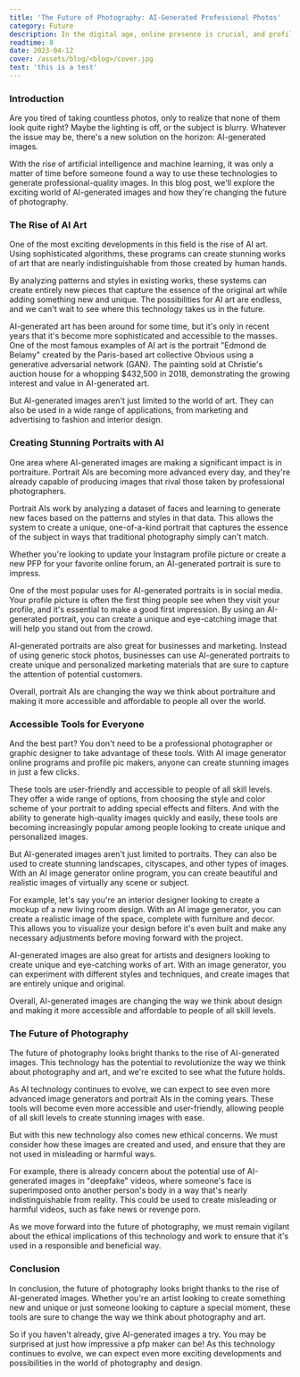```yaml
---
title: 'The Future of Photography: AI-Generated Professional Photos'
category: Future
description: In the digital age, online presence is crucial, and profile photos impact perception. This blog explores psychology, AI technology, and personalizing profile photos for positive impressions.
readtime: 8
date: 2023-04-12
cover: /assets/blog/<blog>/cover.jpg
test: 'this is a test'
---
```

### Introduction
Are you tired of taking countless photos, only to realize that none of them look quite right? Maybe the lighting is off, or the subject is blurry. Whatever the issue may be, there's a new solution on the horizon: AI-generated images.

With the rise of artificial intelligence and machine learning, it was only a matter of time before someone found a way to use these technologies to generate professional-quality images. In this blog post, we'll explore the exciting world of AI-generated images and how they're changing the future of photography.

### The Rise of AI Art
One of the most exciting developments in this field is the rise of AI art. Using sophisticated algorithms, these programs can create stunning works of art that are nearly indistinguishable from those created by human hands.

By analyzing patterns and styles in existing works, these systems can create entirely new pieces that capture the essence of the original art while adding something new and unique. The possibilities for AI art are endless, and we can't wait to see where this technology takes us in the future.

AI-generated art has been around for some time, but it's only in recent years that it's become more sophisticated and accessible to the masses. One of the most famous examples of AI art is the portrait "Edmond de Belamy" created by the Paris-based art collective Obvious using a generative adversarial network (GAN). The painting sold at Christie's auction house for a whopping $432,500 in 2018, demonstrating the growing interest and value in AI-generated art.

But AI-generated images aren't just limited to the world of art. They can also be used in a wide range of applications, from marketing and advertising to fashion and interior design.

### Creating Stunning Portraits with AI
One area where AI-generated images are making a significant impact is in portraiture. Portrait AIs are becoming more advanced every day, and they're already capable of producing images that rival those taken by professional photographers.

Portrait AIs work by analyzing a dataset of faces and learning to generate new faces based on the patterns and styles in that data. This allows the system to create a unique, one-of-a-kind portrait that captures the essence of the subject in ways that traditional photography simply can't match.

Whether you're looking to update your Instagram profile picture or create a new PFP for your favorite online forum, an AI-generated portrait is sure to impress.

One of the most popular uses for AI-generated portraits is in social media. Your profile picture is often the first thing people see when they visit your profile, and it's essential to make a good first impression. By using an AI-generated portrait, you can create a unique and eye-catching image that will help you stand out from the crowd.

AI-generated portraits are also great for businesses and marketing. Instead of using generic stock photos, businesses can use AI-generated portraits to create unique and personalized marketing materials that are sure to capture the attention of potential customers.

Overall, portrait AIs are changing the way we think about portraiture and making it more accessible and affordable to people all over the world.

### Accessible Tools for Everyone
And the best part? You don't need to be a professional photographer or graphic designer to take advantage of these tools. With AI image generator online programs and profile pic makers, anyone can create stunning images in just a few clicks.

These tools are user-friendly and accessible to people of all skill levels. They offer a wide range of options, from choosing the style and color scheme of your portrait to adding special effects and filters. And with the ability to generate high-quality images quickly and easily, these tools are becoming increasingly popular among people looking to create unique and personalized images.

But AI-generated images aren't just limited to portraits. They can also be used to create stunning landscapes, cityscapes, and other types of images. With an AI image generator online program, you can create beautiful and realistic images of virtually any scene or subject.

For example, let's say you're an interior designer looking to create a mockup of a new living room design. With an AI image generator, you can create a realistic image of the space, complete with furniture and decor. This allows you to visualize your design before it's even built and make any necessary adjustments before moving forward with the project.

AI-generated images are also great for artists and designers looking to create unique and eye-catching works of art. With an image generator, you can experiment with different styles and techniques, and create images that are entirely unique and original.

Overall, AI-generated images are changing the way we think about design and making it more accessible and affordable to people of all skill levels.

### The Future of Photography
The future of photography looks bright thanks to the rise of AI-generated images. This technology has the potential to revolutionize the way we think about photography and art, and we're excited to see what the future holds.

As AI technology continues to evolve, we can expect to see even more advanced image generators and portrait AIs in the coming years. These tools will become even more accessible and user-friendly, allowing people of all skill levels to create stunning images with ease.

But with this new technology also comes new ethical concerns. We must consider how these images are created and used, and ensure that they are not used in misleading or harmful ways.

For example, there is already concern about the potential use of AI-generated images in "deepfake" videos, where someone's face is superimposed onto another person's body in a way that's nearly indistinguishable from reality. This could be used to create misleading or harmful videos, such as fake news or revenge porn.

As we move forward into the future of photography, we must remain vigilant about the ethical implications of this technology and work to ensure that it's used in a responsible and beneficial way.

### Conclusion
In conclusion, the future of photography looks bright thanks to the rise of AI-generated images. Whether you're an artist looking to create something new and unique or just someone looking to capture a special moment, these tools are sure to change the way we think about photography and art.

So if you haven't already, give AI-generated images a try. You may be surprised at just how impressive a pfp maker can be! As this technology continues to evolve, we can expect even more exciting developments and possibilities in the world of photography and design.
